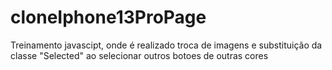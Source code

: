 # cloneIphone13ProPage
Treinamento javascipt, onde é realizado troca de imagens e substituição da classe "Selected" ao selecionar outros botoes de outras cores
